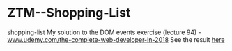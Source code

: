 # ZTM--Shopping-List
shopping-list My solution to the DOM events exercise (lecture 94) - www.udemy.com/the-complete-web-developer-in-2018  See the result <a href='https://tanveersayem.github.io/ZTM--Shopping-List/' target='_blank'>here</a>
